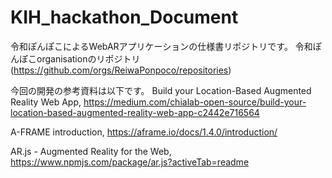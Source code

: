 # KIH_hackathon_Document
令和ぽんぽこによるWebARアプリケーションの仕様書リポジトリです。
令和ぽんぽこorganisationのリポジトリ(https://github.com/orgs/ReiwaPonpoco/repositories)

今回の開発の参考資料は以下です。
Build your Location-Based Augmented Reality Web App, https://medium.com/chialab-open-source/build-your-location-based-augmented-reality-web-app-c2442e716564

A-FRAME introduction, https://aframe.io/docs/1.4.0/introduction/

AR.js - Augmented Reality for the Web, https://www.npmjs.com/package/ar.js?activeTab=readme